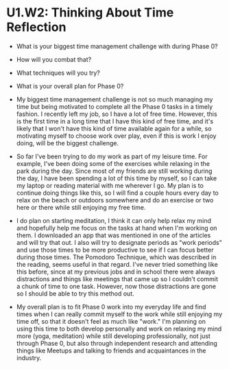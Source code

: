 # U1.W2: Thinking About Time Reflection

* What is your biggest time management challenge with during Phase 0? 
* How will you combat that? 
* What techniques will you try?
* What is your overall plan for Phase 0?

* My biggest time management challenge is not so much managing my time but being motivated to complete all the Phase 0 tasks in a timely fashion.  I recently left my job, so I have a lot of free time.  However, this is the first time in a long time that I have this kind of free time, and it's likely that I won't have this kind of time available again for a while, so motivating myself to choose work over play, even if this is work I enjoy doing, will be the biggest challenge.

* So far I've been trying to do my work as part of my leisure time.  For example, I've been doing some of the exercises while relaxing in the park during the day.  Since most of my friends are still working during the day, I have been spending a lot of this time by myself, so I can take my laptop or reading material with me wherever I go. My plan is to continue doing things like this, so I will find a couple hours every day to relax on the beach or outdoors somewhere and do an exercise or two here or there while still enjoying my free time.

* I do plan on starting meditation, I think it can only help relax my mind and hopefully help me focus on the tasks at hand when I'm working on them.  I downloaded an app that was mentioned in one of the articles and will try that out.  I also will try to designate periods as "work periods" and use those times to be more productive to see if I can focus better during those times.  The Pomodoro Technique, which was described in the reading, seems useful in that regard.  I've never tried something like this before, since at my previous jobs and in school there were always distractions and things like meetings that came up so I couldn't commit a chunk of time to one task.  However, now those distractions are gone so I should be able to try this method out.

* My overall plan is to fit Phase 0 work into my everyday life and find times when I can really commit myself to the work while still enjoying my time off, so that it doesn't feel as much like "work."  I'm planning on using this time to both develop personally and work on relaxing my mind more (yoga, meditation) while still developing professionally, not just through Phase 0, but also through independent research and attending things like Meetups and talking to friends and acquaintances in the industry.
